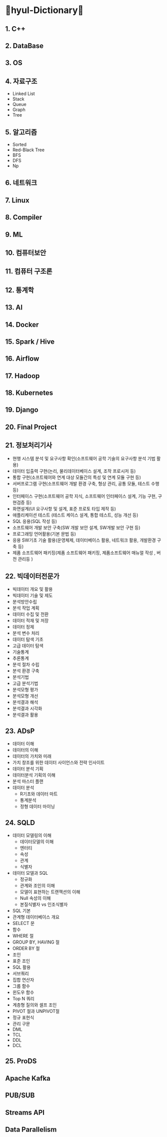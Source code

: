 # 📖hyul-Dictionary📖

## 1. C++
 
## 2. DataBase

## 3. OS

## 4. 자료구조
- Linked List
- Stack
- Queue
- Graph
- Tree


## 5. 알고리즘
- Sorted
- Red-Black Tree
- BFS
- DFS
- Np


## 6. 네트워크

## 7. Linux

## 8. Compiler

## 9. ML

## 10. 컴퓨터보안

## 11. 컴퓨터 구조론

## 12. 통계학

## 13. AI

## 14. Docker

## 15. Spark / Hive

## 16. Airflow

## 17. Hadoop

## 18. Kubernetes

## 19. Django

## 20. Final Project

## 21. 정보처리기사
- 현행 시스템 분석 및 요구사항 확인(소프트웨어 공학 기술의 요구사항 분석 기법 활용)
- 데이터 입출력 구현(논리, 물리데이터베이스 설계, 조작 프로시저 등)
- 통합 구현(소프트웨어와 연계 대상 모듈간의 특성 및 연계 모듈 구현 등)
- 서버프로그램 구현(소프트웨어 개발 환경 구축, 형상 관리, 공통 모듈, 테스트 수행 등)
- 인터페이스 구현(소프트웨어 공학 지식, 소프트웨어 인터페이스 설계, 기능 구현, 구현검증 등)
- 화면설계(UI 요구사항 및 설계, 표준 프로토 타입 제작 등)
- 애플리케이션 테스트 (테스트 케이스 설계, 통합 테스트, 성능 개선 등)
- SQL 응용(SQL 작성 등)
- 소프트웨어 개발 보안 구축(SW 개발 보안 설계, SW개발 보안 구현 등)
- 프로그래밍 언어활용(기본 문법 등)
- 응용 SW기초 기술 활용(운영체제, 데이터베이스 활용, 네트워크 활용, 개발환경 구축 등)
- 제품 소프트웨어 패키징(제품 소프트웨어 패키징, 제품소프트웨어 매뉴얼 작성 , 버전 관리등 )


## 22. 빅데이터전문가
- 빅데이터 개요 및 활용
- 빅데이터 기술 및 제도
- 분석방안수립
- 분석 작업 계획
- 데이터 수집 및 전환
- 데이터 적재 및 저장
- 데이터 정제
- 분석 변수 처리
- 데이터 탐색 기초
- 고급 데이터 탐색
- 기술통계
- 추론통계
- 분석 절차 수립
- 분석 환경 구축
- 분석기법
- 고급 분석기법
- 분석모형 평가
- 분석모형 개선
- 분석결과 해석
- 분석결과 시각화
- 분석결과 활용

## 23. ADsP
- 데이터 이해
 - 데이터의 이해
 - 데이터의 가치와 미래
 - 가치 창조를 위한 데이터 사이언스와 전략 인사이트
- 데이터 분석 기획
 - 데이터분석 기획의 이해
 - 분석 마스터 플랜
- 데이터 분석
  - R기초와 데이터 마트
  - 통계분석
  - 정형 데이터 마이닝

## 24. SQLD
- 데이터 모델링의 이해
  - 데이터모델의 이해
  - 엔터티
  - 속성
  - 관계
  - 식별자
- 데이터 모델과  SQL
  - 정규화
  - 관계와 조인의 이해
  - 모델이 표현하는 트랜잭션의 이해
  - Null 속성의 이해
  - 본질식별자 vs 인조식별자
- SQL 기본
 - 관계형 데이터베이스 개요
 - SELECT 문
 - 함수
 - WHERE 절
 - GROUP BY, HAVING 절
 - ORDER BY 절
 - 조인
 - 표준 조인
- SQL 활용
 - 서브쿼리
 - 집합 연산자
 - 그룹 함수
 - 윈도우 함수
 - Top N 쿼리
 - 계층형 질의와 셀프 조인
 - PIVOT 절과 UNPIVOT절
 - 정규 표현식
- 관리 구문
 - DML
 - TCL
 - DDL
 - DCL


## 25. ProDS


## Apache Kafka
## PUB/SUB
## Streams API
## Data Parallelism 

